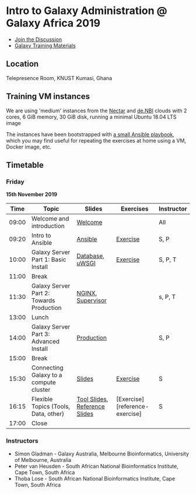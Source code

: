 # Intro to Galaxy Administration @ Galaxy Africa 2019

- [Join the Discussion](https://gitter.im/dagobah-training/Lobby)
- [Galaxy Training Materials](https://training.galaxyproject.org/)

## Location

Telepresence Room, KNUST
Kumasi, Ghana

## Training VM instances

We are using 'medium' instances from the [Nectar](https://nectar.rc.org.au) and [de.NBI](https://www.denbi.de/cloud) clouds with 2 cores, 6 GiB memory, 30 GiB disk, running a minimal Ubuntu 18.04 LTS image

The instances have been bootstrapped with [a small Ansible playbook](/bootstrap-instances), which you may find useful for repeating the exercises at home using a VM, Docker image, etc.

## Timetable

### Friday
**15th November 2019**

| **Time** | **Topic**                                | **Slides**                                                      | **Exercises**                 | **Instructor** |
| -------- | ---------                                | ---------                                                       | -----------                   | -----------    |
| 09:00    | Welcome and introduction                 | [Welcome][welcome-slides]                                       |                               | All            |
| 09:20    | Intro to Ansible                         | [Ansible][ansible-slides]                                       | [Exercise][ansible-exercise]  | S, P           |
| 10:00    | Galaxy Server Part 1: Basic Install      | [Database][db-slides], [uWSGI][uwsgi-slides]                    | [Exercise][ansible-galaxy]    | S, P, T        |
| 11:00    | Break                                    |                                                                 |                               |                |
| 11:30    | Galaxy Server Part 2: Towards Production | [NGINX][nginx-slides], [Supervisor][supervisor-slides]          |                               | s, P, T        |
| 13:00    | Lunch                                    |                                                                 |                               |                |
| 14:00    | Galaxy Server Part 3: Advanced Install   | [Production][production-slides]                                 |                               | S, P           |
| 15:00    | Break                                    |                                                                 |                               |                |
| 15:30    | Connecting Galaxy to a compute cluster   | [Slides][cluster-slides]                                        | [Exercise][cluster-exercise]  | S              |
| 16:15    | Flexible Topics (Tools, Data, other)     | [Tool Slides][tool-slides], [Reference Slides][reference-slides]| [Exercise][reference-exercise]| S              |
| 17:00    | Close                                    |                                                                 |                               |                |

[welcome-slides]:      https://galaxyproject.github.io/dagobah-training/2019-gcc/00-intro/intro.html
[deployment-slides]:   https://training.galaxyproject.org/training-material/topics/admin/slides/introduction.html
[ansible-slides]:      https://training.galaxyproject.org/training-material/topics/admin/tutorials/ansible/slides.html
[ansible-exercise]:    https://training.galaxyproject.org/training-material/topics/admin/tutorials/ansible/tutorial.html#your-first-playbook-and-first-role
[db-slides]:           https://training.galaxyproject.org/training-material/topics/admin/tutorials/database/slides.html
[ansible-galaxy]:      https://training.galaxyproject.org/training-material/topics/admin/tutorials/ansible-galaxy/tutorial.html
[production-slides]:   https://training.galaxyproject.org/training-material/topics/admin/tutorials/production/slides.html
[nginx-slides]:        https://galaxyproject.github.io/dagobah-training/2019-gcc/03-production-basics/webservers.html#1
[uwsgi-slides]:        https://training.galaxyproject.org/training-material/topics/admin/tutorials/uwsgi/slides.html
[supervisor-slides]:   https://training.galaxyproject.org/training-material/topics/admin/tutorials/systemd-supervisor/slides.html
[cluster-slides]:      https://training.galaxyproject.org/training-material/topics/admin/tutorials/connect-to-compute-cluster/slides.html
[cluster-exercise]:    https://training.galaxyproject.org/training-material/topics/admin/tutorials/connect-to-compute-cluster/tutorial.html
[tool-slides]:         https://training.galaxyproject.org/training-material/topics/admin/tutorials/tool-management/slides.html#1
[reference-slides]:    https://training.galaxyproject.org/training-material/topics/admin/tutorials/reference-genomes/slides.html#1

### Instructors

* Simon Gladman - Galaxy Australia, Melbourne Bioinformatics, University of Melbourne, Australia
* Peter van Heusden - South African National Bioinformatics Institute, Cape Town, South Africa
* Thoba Lose - South African National Bioinformatics Institute, Cape Town, South Africa
